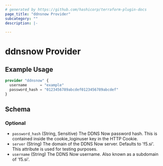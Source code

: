 ```yaml
---
# generated by https://github.com/hashicorp/terraform-plugin-docs
page_title: "ddnsnow Provider"
subcategory: ""
description: |-
  
---
```


# ddnsnow Provider



## Example Usage

```terraform
provider "ddnsnow" {
  username      = "example"
  password_hash = "0123456789abcdef0123456789abcdef"
}
```

<!-- schema generated by tfplugindocs -->
## Schema

### Optional

- `password_hash` (String, Sensitive) The DDNS Now password hash. This is contained inside the cookie_loginuser key in the HTTP Cookie.
- `server` (String) The domain of the DDNS Now server. Defaults to 'f5.si'. This attribute is used for testing purposes.
- `username` (String) The DDNS Now username. Also known as a subdomain of 'f5.si'.
